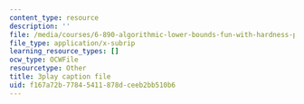 ```yaml
---
content_type: resource
description: ''
file: /media/courses/6-890-algorithmic-lower-bounds-fun-with-hardness-proofs-fall-2014/f167a72b77845411878dceeb2bb510b6_snugEmWtEm4.vtt
file_type: application/x-subrip
learning_resource_types: []
ocw_type: OCWFile
resourcetype: Other
title: 3play caption file
uid: f167a72b-7784-5411-878d-ceeb2bb510b6
---
```

